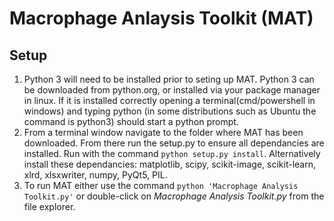 # Macrophage Anlaysis Toolkit (MAT)

## Setup
1. Python 3 will need to be installed prior to seting up MAT. Python 3 can be 
    downloaded from python.org, or installed via your package manager in linux. 
    If it is installed correctly opening a terminal(cmd/powershell in windows)
    and typing python (in some distributions such as Ubuntu the command is 
    python3) should start a python prompt.
2. From a terminal window navigate to the folder where MAT has been downloaded. 
    From there run the setup.py to ensure all dependancies are installed. Run
    with the command `python setup.py install`. Alternatively install these 
    dependancies: matplotlib, scipy, scikit-image, scikit-learn, xlrd, xlsxwriter,
    numpy, PyQt5, PIL.
3. To run MAT either use the command `python 'Macrophage Analysis Toolkit.py'` or
    double-click on *Macrophage Analysis Toolkit.py* from the file explorer.
